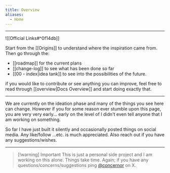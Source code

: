 ```yaml
---
title: Overview
aliases:
  - Home
---
```

****
![[Official Links#^0f14db]]



Start from the [[Origins]] to understand where the inspiration came from. Then go through the: 
- [[roadmap]] for the current plans
- [[change-log]] to see what has been done so far
- [[00 - index|idea tank]] to see into the possibilities of the future.

if you would like to contribute or see anything you can improve, feel free to read through [[overview|Docs Overview]] and start doing exactly that.

---

We are currently on the ideation phase and many of the things you see here can change. However if you for some reason ever stumble upon this page, you are very very early... early on the level of I didn't even tell anyone that I am working on something. 

So far I have just built it silently and occasionally posted things on social media. Any like/follow ...etc. is much appreciated. Also reach out if you have any suggestions/wishes.

---

> [!warning] Important
> This is just a personal side project and I am working on this alone. Things take time. Again; if you have any questions/concerns/suggestions ping [@concernor](https://x.com/concernor) on X.